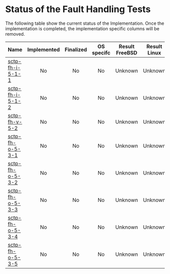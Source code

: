 # Status of the Fault Handling Tests

The following table show the current status of the Implementation. Once the implementation is completed, the implementation specific columns will be removed.

| Name                                  | Implemented | Finalized | OS specifc | Result FreeBSD | Result Linux |
|:--------------------------------------|:-----------:|:---------:|:----------:|:--------------:|:------------:|
|[sctp-fh-i-5-1-1](sctp-fh-i-5-1-1.pkt) | No          | No        | No         | Unknown        | Unknown      |
|[sctp-fh-i-5-1-2](sctp-fh-i-5-1-2.pkt) | No          | No        | No         | Unknown        | Unknown      |
|[sctp-fh-v-5-2](sctp-fh-v-5-2.pkt)     | No          | No        | No         | Unknown        | Unknown      |
|[sctp-fh-o-5-3-1](sctp-fh-o-5-3-1.pkt) | No          | No        | No         | Unknown        | Unknown      |
|[sctp-fh-o-5-3-2](sctp-fh-o-5-3-2.pkt) | No          | No        | No         | Unknown        | Unknown      |
|[sctp-fh-o-5-3-3](sctp-fh-o-5-3-3.pkt) | No          | No        | No         | Unknown        | Unknown      |
|[sctp-fh-o-5-3-4](sctp-fh-o-5-3-4.pkt) | No          | No        | No         | Unknown        | Unknown      |
|[sctp-fh-o-5-3-5](sctp-fh-o-5-3-5.pkt) | No          | No        | No         | Unknown        | Unknown      |
